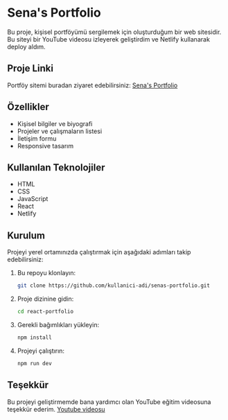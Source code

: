 # Sena's Portfolio

Bu proje, kişisel portföyümü sergilemek için oluşturduğum bir web sitesidir. Bu siteyi bir YouTube videosu izleyerek geliştirdim ve Netlify kullanarak deploy aldım.

## Proje Linki

Portföy sitemi buradan ziyaret edebilirsiniz: [Sena's Portfolio](https://senasportfolio.netlify.app/)

## Özellikler

- Kişisel bilgiler ve biyografi
- Projeler ve çalışmaların listesi
- İletişim formu
- Responsive tasarım

## Kullanılan Teknolojiler

- HTML
- CSS
- JavaScript
- React
- Netlify

## Kurulum

Projeyi yerel ortamınızda çalıştırmak için aşağıdaki adımları takip edebilirsiniz:

1. Bu repoyu klonlayın:
   ```bash
   git clone https://github.com/kullanici-adi/senas-portfolio.git
2. Proje dizinine gidin:
   ```bash
   cd react-portfolio
3. Gerekli bağımlıkları yükleyin:
   ```bash
   npm install
4. Projeyi çalıştırın:
   ```bash
   npm run dev
   
## Teşekkür
Bu projeyi geliştirmemde bana yardımcı olan YouTube eğitim videosuna teşekkür ederim.
[Youtube videosu](https://www.youtube.com/watch?v=YQCDUJ6hhNY&ab_channel=CodeComplete)
